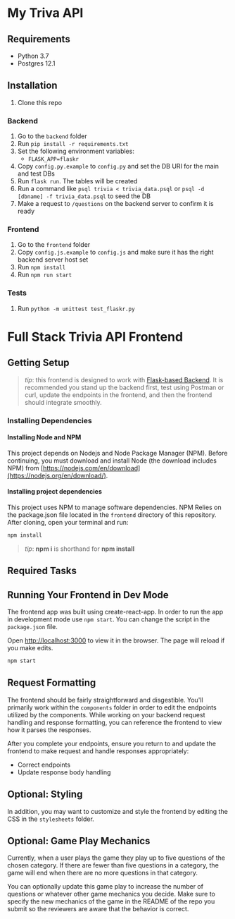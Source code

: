 # My Triva API

## Requirements

* Python 3.7
* Postgres 12.1

## Installation

1. Clone this repo

### Backend
1. Go to the `backend` folder
2. Run `pip install -r requirements.txt`
3. Set the following environment variables:
   * `FLASK_APP=flaskr`
4. Copy `config.py.example` to `config.py` and set the DB URI for the main and test DBs
5. Run `flask run`. The tables will be created
6. Run a command like `psql trivia < trivia_data.psql` or `psql -d [dbname] -f trivia_data.psql` to seed the DB
7. Make a request to `/questions` on the backend server to confirm it is ready

### Frontend
1. Go to the `frontend` folder
2. Copy `config.js.example` to `config.js` and make sure it has the right backend server host set
2. Run `npm install`
3. Run `npm run start`

### Tests
1. Run `python -m unittest test_flaskr.py`

# Full Stack Trivia API  Frontend

## Getting Setup

> _tip_: this frontend is designed to work with [Flask-based Backend](../backend). It is recommended you stand up the backend first, test using Postman or curl, update the endpoints in the frontend, and then the frontend should integrate smoothly.

### Installing Dependencies

#### Installing Node and NPM

This project depends on Nodejs and Node Package Manager (NPM). Before continuing, you must download and install Node (the download includes NPM) from [https://nodejs.com/en/download](https://nodejs.org/en/download/).

#### Installing project dependencies

This project uses NPM to manage software dependencies. NPM Relies on the package.json file located in the `frontend` directory of this repository. After cloning, open your terminal and run:

```bash
npm install
```

>_tip_: **npm i** is shorthand for **npm install**

## Required Tasks

## Running Your Frontend in Dev Mode

The frontend app was built using create-react-app. In order to run the app in development mode use ```npm start```. You can change the script in the ```package.json``` file. 

Open [http://localhost:3000](http://localhost:3000) to view it in the browser. The page will reload if you make edits.<br>

```bash
npm start
```

## Request Formatting

The frontend should be fairly straightforward and disgestible. You'll primarily work within the ```components``` folder in order to edit the endpoints utilized by the components. While working on your backend request handling and response formatting, you can reference the frontend to view how it parses the responses. 

After you complete your endpoints, ensure you return to and update the frontend to make request and handle responses appropriately: 
- Correct endpoints
- Update response body handling 

## Optional: Styling

In addition, you may want to customize and style the frontend by editing the CSS in the ```stylesheets``` folder. 

## Optional: Game Play Mechanics

Currently, when a user plays the game they play up to five questions of the chosen category. If there are fewer than five questions in a category, the game will end when there are no more questions in that category. 

You can optionally update this game play to increase the number of questions or whatever other game mechanics you decide. Make sure to specify the new mechanics of the game in the README of the repo you submit so the reviewers are aware that the behavior is correct. 
